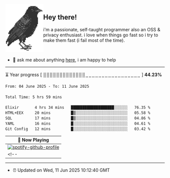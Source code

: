 <img align="left" src="assets/birb.png">

## Hey there!

i'm a passionate, self-taught programmer also an OSS & privacy enthusiast. i love when things go fast so i try to make them fast (i fail most of the time). 

</br>

- 💬 ask me about anything [here](https://github.com/aunsigned/aunsigned/issues), i am happy to help

---

⏳ Year progress [ ⣿⣿⣿⣿⣿⣿⣿⣿⣿⣿⣿⣿⣿⣀⣀⣀⣀⣀⣀⣀⣀⣀⣀⣀⣀⣀⣀⣀⣀⣀ ] **44.23%**

<!--START_SECTION:waka-->

```txt
From: 04 June 2025 - To: 11 June 2025

Total Time: 5 hrs 59 mins

Elixir       4 hrs 34 mins   ███████████████████░░░░░░   76.35 %
HTML+EEX     20 mins         █▒░░░░░░░░░░░░░░░░░░░░░░░   05.58 %
SQL          17 mins         █▒░░░░░░░░░░░░░░░░░░░░░░░   04.86 %
YAML         16 mins         █░░░░░░░░░░░░░░░░░░░░░░░░   04.61 %
Git Config   12 mins         █░░░░░░░░░░░░░░░░░░░░░░░░   03.42 %
```

<!--END_SECTION:waka-->

| 🎵 Now Playing                                                                                                                 |
| ------------------------------------------------------------------------------------------------------------------------------ |
| [![spotify-github-profile](https://spotify-github-profile.kittinanx.com/api/view?uid=px8z5sqldmqsdd0khq0q8ecd7&cover_image=true&theme=novatorem&show_offline=false&background_color=121212&interchange=false&bar_color=53b14f&bar_color_cover=true)](https://spotify-github-profile.kittinanx.com/api/view?uid=px8z5sqldmqsdd0khq0q8ecd7&redirect=true)
<!-- | <a href="https://status.nmoo.dev/now-playing?open"><img src="https://status.nmoo.dev/now-playing" width="540" height="64"></a> | -->

---

- ⏰ Updated on Wed, 11 Jun 2025 10:12:40 GMT
